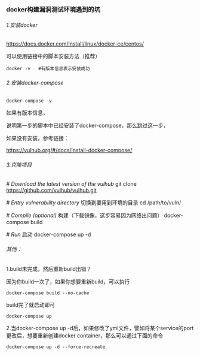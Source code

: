 ### **docker构建漏洞测试环境遇到的坑**

###### 1.安装docker

https://docs.docker.com/install/linux/docker-ce/centos/

可以使用链接中的脚本安装方法（推荐）

```
docker -v   #有版本信息表示安装成功
```



###### 2.安装docker-compose

```
docker-compose -v
```

如果有版本信息，

说明第一步的脚本中已经安装了docker-compose，那么跳过这一步，

如果没有安装，参考链接：

https://vulhub.org/#/docs/install-docker-compose/



###### 3.克隆项目

  *# Download the latest version of the vulhub* 
git clone https://github.com/vulhub/vulhub.git  

*# Entry vulnerability directory*  切换到要用到环境的目录
cd /path/to/vuln/ 

*# Compile (optional)* 	构建（下载镜像，这步容易因为网络出问题）
docker-compose build 

*# Run* 	启动
docker-compose up -d   



###### 其他：

1.build未完成，然后重新build出错？

因为你build一次了，如果你想要重新build，可以执行

```
docker-compose build --no-cache
```

build完了就启动即可

```
docker-compose up
```

2.当docker-compose up -d后，如果修改了yml文件，譬如将某个service的port更改后，想要重新创建docker container，那么可以通过下面的命令

```
docker-compose up -d --force-recreate
```

